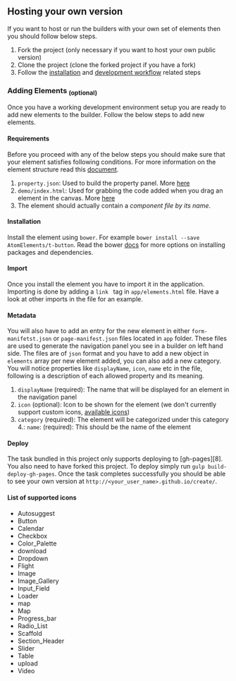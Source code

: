 ## Hosting your own version

If you want to host or run the builders with your own set of elements then you
should follow below steps.

1. Fork the project (only necessary if you want to host your own public version)
2. Clone the project (clone the forked project if you have a fork)
3. Follow the [installation][2] and [development workflow][3] related steps

### Adding Elements <sub>(optional)</sub>

Once you have a working development environment setup you are ready to add
new elements to the builder. Follow the below steps to add new elements.

#### Requirements
Before you proceed with any of the below steps you should make sure that your element
satisfies following conditions.
For more information on the element structure read this [document][5].

1. `property.json`: Used to build the property panel. More [here][4]
2. `demo/index.html`: Used for grabbing the code added when you drag an element in the canvas. More [here][6]
3. The element should actually contain a _component file by its name_.

#### Installation
Install the element using `bower`. For example `bower install --save AtomElements/t-button`.
Read the bower [docs][1] for more options on installing packages and dependencies.

#### Import
Once you install the element you have to import it in the application.
Importing is done by adding a `link ` tag in `app/elements.html` file.
Have a look at other imports in the file for an example.

#### Metadata
You will also have to add an entry for the new element in either `form-manifetst.json` or `page-manifest.json` files located in `app` folder.
These files are used to generate the navigation panel you see in a builder on left hand side.
The files are of `json` format and you have to add a new object in `elements` array per new element added, you can also
add a new category. You will notice properties like `displayName`, `icon`, `name` etc in the file, following is a
description of each allowed property and its meaning.

1. `displayName` (required): The name that will be displayed for an element in the navigation panel
2. `icon` (optional): Icon to be shown for the element (we don't currently support custom icons, [available icons][7])
3. `category` (required): The element will be categorized under this category
4.: `name`: (required): This should be the name of the element

#### Deploy
The task bundled in this project only supports deploying to [gh-pages][8]. You also need to have
forked this project. To deploy simply run `gulp build-deploy-gh-pages`. Once the task
completes successfully you should be able to see your own version at `http://<your_user_name>.github.io/create/`.


#### List of supported icons

* Autosuggest
* Button
* Calendar
* Checkbox
* Color_Palette
* download
* Dropdown
* Flight
* Image
* Image_Gallery
* Input_Field
* Loader
* map
* Map
* Progress_bar
* Radio_List
* Scaffold
* Section_Header
* Slider
* Table
* upload
* Video

[1]: https://github.com/bower/bower#installing-packages-and-dependencies
[2]: https://github.com/PolymerElements/polymer-starter-kit#install-dependencies
[3]: https://github.com/PolymerElements/polymer-starter-kit#development-workflow
[4]: https://github.com/atomproject/docs/blob/master/how-property-panel-works.md
[5]: https://github.com/atomproject/docs/blob/master/creating-an-element.md
[6]: demo_index
[7]: #list-of-supported-icons
